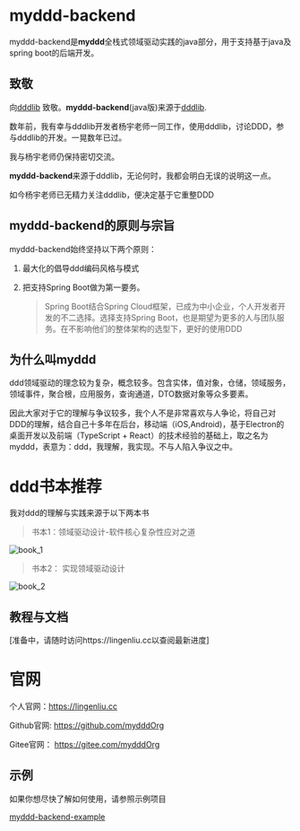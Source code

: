 # myddd-backend

myddd-backend是**myddd**全栈式领域驱动实践的java部分，用于支持基于java及spring boot的后端开发。

## 致敬

向[dddlib](https://github.com/dayatang/dddlib) 致敬。**myddd-backend**(java版)来源于[dddlib](https://github.com/dayatang/dddlib). 

数年前，我有幸与dddlib开发者杨宇老师一同工作，使用dddlib，讨论DDD，参与dddlib的开发。一晃数年已过。

我与杨宇老师仍保持密切交流。

**myddd-backend**来源于dddlib，无论何时，我都会明白无误的说明这一点。

如今杨宇老师已无精力关注dddlib，便决定基于它重整DDD



## myddd-backend的原则与宗旨

myddd-backend始终坚持以下两个原则：

1. 最大化的倡导ddd编码风格与模式

2. 把支持Spring Boot做为第一要务。

   > Spring Boot结合Spring Cloud框架，已成为中小企业，个人开发者开发的不二选择。选择支持Spring Boot，也是期望为更多的人与团队服务。在不影响他们的整体架构的选型下，更好的使用DDD



## 为什么叫myddd

ddd领域驱动的理念较为复杂，概念较多。包含实体，值对象，仓储，领域服务，领域事件，聚合根，应用服务，查询通道，DTO数据对象等众多要素。

因此大家对于它的理解与争议较多，我个人不是非常喜欢与人争论，将自己对DDD的理解，结合自己十多年在后台，移动端（iOS,Android)，基于Electron的桌面开发以及前端（TypeScript + React）的技术经验的基础上，取之名为myddd，表意为：ddd，我理解，我实现。不与人陷入争议之中。



# ddd书本推荐

我对ddd的理解与实践来源于以下两本书

> 书本1：领域驱动设计-软件核心复杂性应对之道

![book_1](https://i.loli.net/2020/12/08/pRh8UasoVv3JizL.png)

> 书本2： 实现领域驱动设计

![book_2](https://i.loli.net/2020/12/08/O67nUtTkM4R5sLY.png)




## 教程与文档

[准备中，请随时访问https://lingenliu.cc以查阅最新进度]



# 官网

个人官网：https://lingenliu.cc

Github官网:   https://github.com/mydddOrg

Gitee官网：   https://gitee.com/mydddOrg



## 示例

如果你想尽快了解如何使用，请参照示例项目

[myddd-backend-example](https://gitee.com/mydddOrg/myddd-backend-example)


